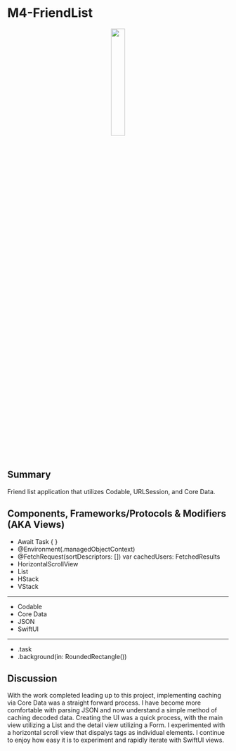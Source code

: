 #  M4-FriendList

<p align="center">

  <img src="https://github.com/jonytipton/HW-SwiftUI/assets/42556403/40c1aae5-73a5-4922-ac7f-f2a329d47b1b" width="25%">
</p>

## Summary
Friend list application that utilizes Codable, URLSession, and Core Data.

## Components, Frameworks/Protocols & Modifiers (AKA Views)
- Await Task { }
- @Environment(\.managedObjectContext)
- @FetchRequest(sortDescriptors: []) var cachedUsers: FetchedResults<CachedUser>
- HorizontalScrollView
- List
- HStack
- VStack

<hr>

- Codable
- Core Data
- JSON
- SwiftUI
<hr>

- .task
- .background(in: RoundedRectangle())

## Discussion
With the work completed leading up to this project, implementing caching via Core Data was a straight forward process. I have become more comfortable with parsing JSON and now understand a simple method of caching decoded data. Creating the UI was a quick process, with the main view utilizing a List and the detail view utilizing a Form. I experimented with a horizontal scroll view that dispalys tags as individual elements. I continue to enjoy how easy it is to experiment and rapidly iterate with SwiftUI views.
